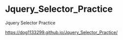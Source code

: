 # Jquery_Selector_Practice
Jquery Selector Practice


https://dog1133299.github.io/Jquery_Selector_Practice/
